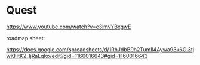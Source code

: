 # Quest
https://www.youtube.com/watch?v=c3lmvYBxgwE

roadmap sheet:

https://docs.google.com/spreadsheets/d/1RhJdbB9h2TumIl4Aywa93k6Gi3tjwKHtK2_ljRaLqko/edit?gid=1160016643#gid=1160016643
